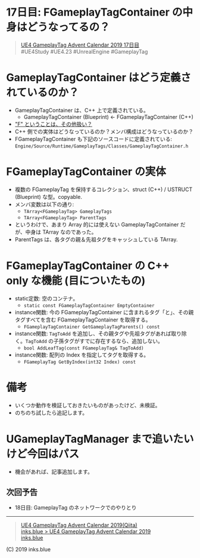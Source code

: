 # 17日目: FGameplayTagContainer の中身はどうなってるの？

> [UE4 GameplayTag Advent Calendar 2019 17日目](https://qiita.com/advent-calendar/2019/ue4-gameplaytag)  
>#UE4Study #UE4.23 #UnrealEngine #GameplayTag

# GameplayTagContainer はどう定義されているのか？

* GameplayTagContainer は、C++ 上で定義されている。
    * GameplayTagContainer (Blueprint) ← FGameplayTagContainer (C++)
* ["F" ということは、その他扱い？](https://docs.unrealengine.com/ja/Programming/Introduction/index.html#クラス名のプレフィックス)
* C++ 側での実体はどうなっているのか？メンバ構成はどうなっているのか？
* FGameplayTagContainer も下記のソースコードに定義されている:  
`Engine/Source/Runtime/GameplayTags/Classes/GameplayTagContainer.h` 

# FGameplayTagContainer の実体

* 複数の FGameplayTag を保持するコレクション、struct (C++) / USTRUCT (Blueprint) な型。copyable.
* メンバ変数は以下の通り:
    * `TArray<FGameplayTag> GameplayTags`
    * `TArray<FGameplayTag> ParentTags`
* というわけで、あまり Array 的には使えない GameplayTagContainer だが、中身は TArray なのであった。
* ParentTags は、各タグの親＆先祖タグをキャッシュしている TArray.

# FGameplayTagContainer の C++ only な機能 (目についたもの)

* static定数: 空のコンテナ。  
    * `static const FGameplayTagContainer EmptyContainer`
* instance関数: 今の FGameplayTagContainer に含まれるタグ「と」、その親タグすべてを含む FGameplayTagContainer を取得する。  
    * `FGameplayTagContainer GetGameplayTagParents() const`
* instance関数: `TagToAdd` を追加し、その親タグや先祖タグがあれば取り除く。`TagToAdd` の子孫タグがすでに存在するなら、追加しない。  
    * `bool AddLeafTag(const FGameplayTag& TagToAdd)`
* instance関数: 配列の Index を指定してタグを取得する。  
    * `FGameplayTag GetByIndex(int32 Index) const`

# 備考

* いくつか動作を検証しておきたいものがあったけど、未検証。
* のちのち試したら追記します。

# UGameplayTagManager まで追いたいけど今回はパス

* 機会があれば、記事追加します。

## 次回予告

* 18日目: GameplayTag のネットワークでのやりとり

---

> [UE4 GameplayTag Advent Calendar 2019(Qiita)](https://qiita.com/advent-calendar/2019/ue4-gameplaytag)  
> [inks.blue > UE4 GameplayTag Advent Calendar 2019](./Index.md)  
> [inks.blue](../../)

(C) 2019 inks.blue
